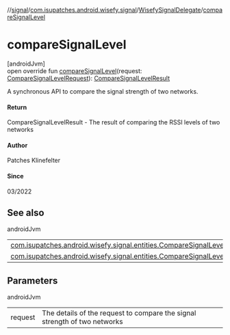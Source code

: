 //[signal](../../../index.md)/[com.isupatches.android.wisefy.signal](../index.md)/[WisefySignalDelegate](index.md)/[compareSignalLevel](compare-signal-level.md)

# compareSignalLevel

[androidJvm]\
open override fun [compareSignalLevel](compare-signal-level.md)(request: [CompareSignalLevelRequest](../../com.isupatches.android.wisefy.signal.entities/-compare-signal-level-request/index.md)): [CompareSignalLevelResult](../../com.isupatches.android.wisefy.signal.entities/-compare-signal-level-result/index.md)

A synchronous API to compare the signal strength of two networks.

#### Return

CompareSignalLevelResult - The result of comparing the RSSI levels of two networks

#### Author

Patches Klinefelter

#### Since

03/2022

## See also

androidJvm

| | |
|---|---|
| [com.isupatches.android.wisefy.signal.entities.CompareSignalLevelRequest](../../com.isupatches.android.wisefy.signal.entities/-compare-signal-level-request/index.md) |  |
| [com.isupatches.android.wisefy.signal.entities.CompareSignalLevelResult](../../com.isupatches.android.wisefy.signal.entities/-compare-signal-level-result/index.md) |  |

## Parameters

androidJvm

| | |
|---|---|
| request | The details of the request to compare the signal strength of two networks |
